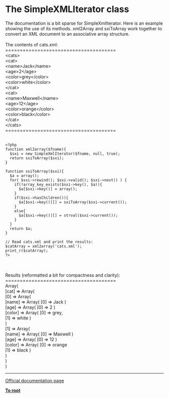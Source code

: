 # The SimpleXMLIterator class



The documentation is a bit sparse for SimpleXmlIterator.  Here is an example showing the use of its methods. xml2Array and sxiToArray work together to convert an XML document to an associative array structure.<br><br>The contents of cats.xml:<br>======================================<br>&lt;cats&gt;<br>  &lt;cat&gt;<br>      &lt;name&gt;Jack&lt;/name&gt;<br>      &lt;age&gt;2&lt;/age&gt;<br>      &lt;color&gt;grey&lt;/color&gt;<br>      &lt;color&gt;white&lt;/color&gt;<br>  &lt;/cat&gt;<br>  &lt;cat&gt;<br>      &lt;name&gt;Maxwell&lt;/name&gt;<br>      &lt;age&gt;12&lt;/age&gt;<br>      &lt;color&gt;orange&lt;/color&gt;<br>      &lt;color&gt;black&lt;/color&gt;<br>  &lt;/cat&gt;<br>&lt;/cats&gt;<br>======================================<br><br>

```
<?php
function xml2array($fname){
  $sxi = new SimpleXmlIterator($fname, null, true);
  return sxiToArray($sxi);
}

function sxiToArray($sxi){
  $a = array();
  for( $sxi->rewind(); $sxi->valid(); $sxi->next() ) {
    if(!array_key_exists($sxi->key(), $a)){
      $a[$sxi->key()] = array();
    }
    if($sxi->hasChildren()){
      $a[$sxi->key()][] = sxiToArray($sxi->current());
    }
    else{
      $a[$sxi->key()][] = strval($sxi->current());
    }
  }
  return $a;
}

// Read cats.xml and print the results:
$catArray = xml2array('cats.xml');
print_r($catArray);
?>
```
<br><br>Results (reformatted a bit for compactness and clarity):<br>======================================<br>Array(<br>  [cat] =&gt; Array(<br>    [0] =&gt; Array(<br>      [name] =&gt; Array(  [0] =&gt; Jack    )<br>      [age] =&gt; Array(   [0] =&gt; 2       )<br>      [color] =&gt; Array( [0] =&gt; grey,<br>                        [1] =&gt; white   )<br>    )<br>    [1] =&gt; Array(<br>      [name] =&gt; Array(  [0] =&gt; Maxwell )<br>      [age] =&gt; Array(   [0] =&gt; 12      )<br>      [color] =&gt; Array( [0] =&gt; orange<br>                        [1] =&gt; black   )<br>    )<br>  )<br>)  

---

[Official documentation page](https://www.php.net/manual/en/class.simplexmliterator.php)

**[To root](/README.md)**